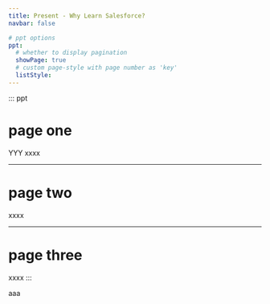 ```yaml
---
title: Present - Why Learn Salesforce?
navbar: false

# ppt options
ppt:
  # whether to display pagination
  showPage: true
  # custom page-style with page number as 'key'
  listStyle:
---
```


::: ppt

# page one

YYY
xxxx

---

# page two

xxxx

---

# page three

xxxx
:::

aaa
